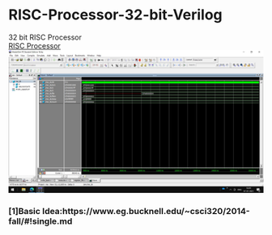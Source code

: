 # RISC-Processor-32-bit-Verilog
32 bit RISC Processor<br>
[RISC Processor](risc.jpg)
![](risc.jpg)


<h3>[1]Basic Idea:https://www.eg.bucknell.edu/~csci320/2014-fall/#!single.md</h3>

